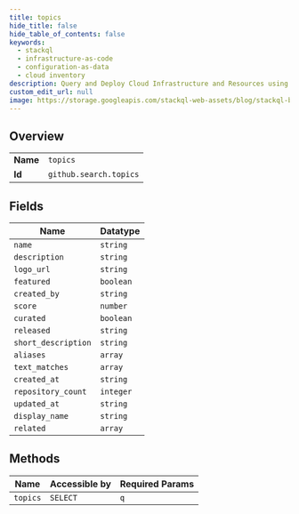 ```yaml
---
title: topics
hide_title: false
hide_table_of_contents: false
keywords:
  - stackql
  - infrastructure-as-code
  - configuration-as-data
  - cloud inventory
description: Query and Deploy Cloud Infrastructure and Resources using SQL
custom_edit_url: null
image: https://storage.googleapis.com/stackql-web-assets/blog/stackql-blog-post-featured-image.png
---
```

  
    

## Overview
<table><tbody>
<tr><td><b>Name</b></td><td><code>topics</code></td></tr>
<tr><td><b>Id</b></td><td><code>github.search.topics</code></td></tr>
</tbody></table>

## Fields
| Name | Datatype |
| ---- | -------- |
| `name` | `string` |
| `description` | `string` |
| `logo_url` | `string` |
| `featured` | `boolean` |
| `created_by` | `string` |
| `score` | `number` |
| `curated` | `boolean` |
| `released` | `string` |
| `short_description` | `string` |
| `aliases` | `array` |
| `text_matches` | `array` |
| `created_at` | `string` |
| `repository_count` | `integer` |
| `updated_at` | `string` |
| `display_name` | `string` |
| `related` | `array` |
## Methods
| Name | Accessible by | Required Params |
| ---- | ------------- | --------------- |
| `topics` | `SELECT` | `q` |
